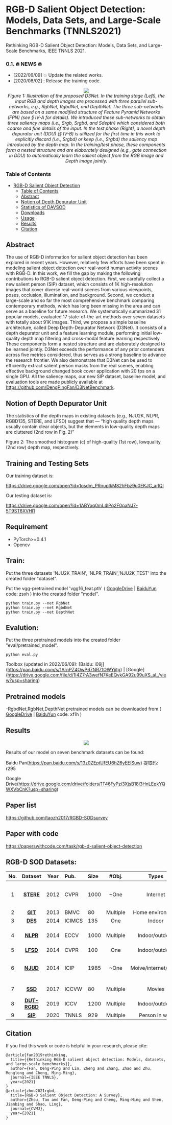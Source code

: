 # RGB-D Salient Object Detection: Models, Data Sets, and Large-Scale Benchmarks (TNNLS2021) <a name="headin"></a>
Rethinking RGB-D Salient Object Detection: Models, Data Sets, and Large-Scale Benchmarks, IEEE TNNLS 2021. 

### 0.1. :fire: NEWS :fire:
- [2022/06/09] :boom: Update the related works.
- [2020/08/02] : Release the training code.

<p align="center">
    <img src="D3Net-TNNLS20.png"/> <br/>
    <em> 
Figure 1: Illustration of the proposed D3Net. In the training stage (Left), the input RGB and depth images are processed with three parallel sub-networks, e.g., RgbNet, RgbdNet, and DepthNet. The three sub-networks are based on a same modified structure of Feature Pyramid Networks (FPN) (see § IV-A for details). We introduced these sub-networks to obtain three saliency maps (i.e., Srgb, Srgbd, and Sdepth) which considered both coarse and fine details of the input. In the test phase (Right), a novel depth depurator unit (DDU) (§ IV-B) is utilized for the first time in this work to explicitly discard (i.e., Srgbd) or keep (i.e., Srgbd) the saliency map introduced by the depth map. In the training/test phase, these components form a nested structure and are elaborately designed (e.g., gate connection in DDU) to automatically learn the salient object from the RGB image and Depth image jointly.
    </em>
</p>

### Table of Contents
- [RGB-D Salient Object Detection <a name="headin"></a>](#Title)
	- [Table of Contents](#table-of-contents)
	- [Abstract](#abstract)
	- [Notion of Depth Depurator Unit](#notion-of-DDU)
	- [Statistics of DAVSOD](#statistics-of-davsod)
	- [Downloads](#downloads)
	- [Usage](#usage)
	- [Results](#results)
	- [Citation](#citation)

## Abstract
The use of RGB-D information for salient object detection has been explored in recent years. However, relatively few efforts have been spent in modeling salient object detection over real-world human activity scenes with RGB-D. In this work, we fill the gap by making the following contributions to RGB-D salient object detection. First, we carefully collect a new salient person (SIP) dataset, which consists of 1K high-resolution images that cover diverse real-world scenes from various viewpoints, poses, occlusion, illumination, and background. Second, we conduct a large-scale and so far the most comprehensive benchmark
comparing contemporary methods, which has long been missing in the area and can serve as a baseline for future research. We systematically summarized 31 popular models, evaluated 17 state-of-the-art methods over seven datasets with totally about 91K images. Third, we propose a simple baseline architecture, called Deep Depth-Depurator Network (D3Net). It consists of a depth depurator unit and a feature learning module, performing initial low-quality depth map filtering and cross-modal feature learning respectively. These components form a nested structure and are elaborately designed to be learned jointly. D3Net exceeds the performance of any prior contenders across five metrics considered, thus serves as a strong baseline to advance the research frontier. We also demonstrate that D3Net can be used to efficiently extract salient person masks from the real scenes, enabling effective background changed book cover application with 20 fps on a single GPU. All the saliency maps, our new SIP dataset, baseline model, and evaluation tools are made publicly available at https://github.com/DengPingFan/D3NetBenchmark.


## Notion of Depth Depurator Unit
The statistics of the depth maps in existing datasets (e.g., NJU2K, NLPR, RGBD135, STERE, and LFSD) suggest that — “high quality depth maps usually contain clear objects, but the elements in low-quality depth maps are cluttered (2nd row in Fig. 2)”

Figure 2: The smoothed histogram (c) of high-quality (1st row), lowquality (2nd row) depth map, respectively.


## Training and Testing Sets
Our training dataset is:

https://drive.google.com/open?id=1osdm_PRnupIkM82hFbz9u0EKJC_arlQI

Our testing dataset is:

https://drive.google.com/open?id=1ABYxq0mL4lPq2F0paNJ7-5T9ST6XVHl1

## Requirement
- PyTorch>=0.4.1  
- Opencv   


## Train:
Put the three datasets 'NJU2K_TRAIN', 'NLPR_TRAIN','NJU2K_TEST' into the created folder "dataset".

Put the vgg-pretrained model 'vgg16_feat.pth' ( [GoogleDrive](https://drive.google.com/file/d/1SXOV-DKnnqFD_b9yxJCIzdSkU7qiHh1X/view?usp=sharing) | [BaiduYun](https://pan.baidu.com/s/17qaLM3nbgR_eGehSK-SOrA) code: zsxh )  into the created folder "model".
```
python train.py --net RgbNet
python train.py --net RgbdNet
python train.py --net DepthNet
```

## Evalution:
Put the three pretrained models into the created folder "eval/pretrained_model".
```
python eval.py
```

Toolbox (updated in 2022/06/09): [Baidu: i09j] (https://pan.baidu.com/s/1ArnPZ4OwP67NR71OWYjitg) | [Google] (https://drive.google.com/file/d/1I4Z7rA3wefN7KeEQvkGA92u99uXS_aI_/view?usp=sharing)
## Pretrained models
-RgbdNet,RgbNet,DepthNet pretrained models can be downloaded from ( [GoogleDrive](https://drive.google.com/drive/folders/1jbZzUbgOC0XzbBEsy-Bgf3b-pvr62aWK?usp=sharing) | [BaiduYun](https://pan.baidu.com/s/1sgi0KExOv5KOfGQgXpDdqw) code: xf1h )  

## Results
<p align="center">
    <img src="D3Net-Result.jpg"/> <br/>
</p>
Results of our model on seven benchmark datasets can be found: 

Baidu Pan(https://pan.baidu.com/s/13z0ZEptUfEU6hZ6yEEISuw) 提取码: r295

Google Drive(https://drive.google.com/drive/folders/1T46FyPzi3XjsB18i3HnLEqkYQWXVbCnK?usp=sharing)

## Paper list
https://github.com/taozh2017/RGBD-SODsurvey

## Paper with code
https://paperswithcode.com/task/rgb-d-salient-object-detection


## RGB-D SOD Datasets:  <a id="datasets" class="anchor" href="#datasets" aria-hidden="true"><span class="octicon octicon-link"></span></a>  


**No.** |**Dataset** | **Year** | **Pub.** |**Size** | **#Obj.** | **Types** | **Resolution** | **Download**
:-: | :-: | :-: | :-  | :-  | :-:| :-: | :-: | :-:
1   | [**STERE**](http://dpfan.net/wp-content/uploads/STERE_dataset_CVPR12.pdf)   |2012 |CVPR   | 1000 | ~One       |Internet             | [251-1200] * [222-900] | [link](http://dpfan.net/d3netbenchmark/)
2   | [**GIT**](http://www.bmva.org/bmvc/2013/Papers/paper0112/abstract0112.pdf)  |2013 |BMVC   | 80   | Multiple  |Home environment     | 640 * 480 | [link](http://dpfan.net/d3netbenchmark/)
3   | [**DES**](http://dpfan.net/wp-content/uploads/DES_dataset_ICIMCS14.pdf)     |2014 |ICIMCS | 135  | One       |Indoor               | 640 * 480 | [link](http://dpfan.net/d3netbenchmark/)
4   | [**NLPR**](http://dpfan.net/wp-content/uploads/NLPR_dataset_ECCV14.pdf)     |2014 |ECCV   | 1000 | Multiple  |Indoor/outdoor       | 640 * 480, 480 * 640 | [link](http://dpfan.net/d3netbenchmark/)
5   | [**LFSD**](http://dpfan.net/wp-content/uploads/LFSD_dataset_CVPR14.pdf)     |2014 |CVPR   | 100  | One       |Indoor/outdoor       | 360 * 360 | [link](http://dpfan.net/d3netbenchmark/)
6   | [**NJUD**](http://dpfan.net/wp-content/uploads/NJU2K_dataset_ICIP14.pdf)     |2014 |ICIP   | 1985 | ~One       |Moive/internet/photo | [231-1213] * [274-828] | [link](http://dpfan.net/d3netbenchmark/)
7   | [**SSD**](http://dpfan.net/wp-content/uploads/SSD_dataset_ICCVW17.pdf)      |2017 |ICCVW  | 80   | Multiple  |Movies               | 960 *1080  | [link](http://dpfan.net/d3netbenchmark/)
8   | [**DUT-RGBD**](https://openaccess.thecvf.com/content_ICCV_2019/papers/Piao_Depth-Induced_Multi-Scale_Recurrent_Attention_Network_for_Saliency_Detection_ICCV_2019_paper.pdf) |2019 |ICCV   | 1200 | Multiple  |Indoor/outdoor       | 400 * 600 | [link](http://dpfan.net/d3netbenchmark/)
9   | [**SIP**](http://dpfan.net/wp-content/uploads/SIP_dataset_TNNLS20.pdf)     |2020 |TNNLS  | 929  | Multiple  |Person in wild       | 992 * 774 | [link](http://dpfan.net/d3netbenchmark/)

## Citation
If you find this work or code is helpful in your research, please cite:
```
@article{fan2019rethinking,
  title={{Rethinking RGB-D salient object detection: Models, datasets, and large-scale benchmarks}},
  author={Fan, Deng-Ping and Lin, Zheng and Zhang, Zhao and Zhu, Menglong and Cheng, Ming-Ming},
  journal={IEEE TNNLS},
  year={2021}
}
@article{zhou2021rgbd,
  title={RGB-D Salient Object Detection: A Survey},
  author={Zhou, Tao and Fan, Deng-Ping and Cheng, Ming-Ming and Shen, Jianbing and Shao, Ling},
  journal={CVMJ},
  year={2021}
}
```

